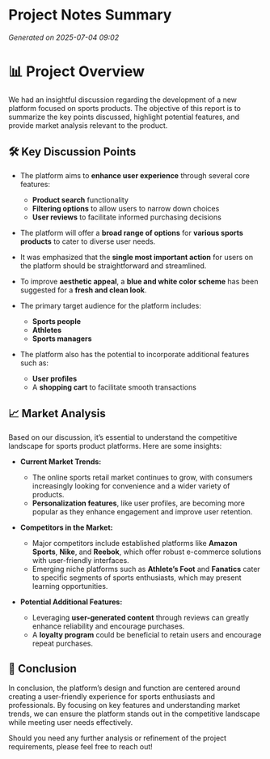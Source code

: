 # Project Notes Summary

*Generated on 2025-07-04 09:02*

# 📊 Project Overview 

We had an insightful discussion regarding the development of a new platform focused on sports products. The objective of this report is to summarize the key points discussed, highlight potential features, and provide market analysis relevant to the product.

## 🛠️ **Key Discussion Points**

- The platform aims to **enhance user experience** through several core features:
  - **Product search** functionality
  - **Filtering options** to allow users to narrow down choices
  - **User reviews** to facilitate informed purchasing decisions
  
- The platform will offer a **broad range of options** for **various sports products** to cater to diverse user needs.

- It was emphasized that the **single most important action** for users on the platform should be straightforward and streamlined.

- To improve **aesthetic appeal**, a **blue and white color scheme** has been suggested for a **fresh and clean look**.

- The primary target audience for the platform includes:
  - **Sports people** 
  - **Athletes**
  - **Sports managers**

- The platform also has the potential to incorporate additional features such as:
  - **User profiles**
  - A **shopping cart** to facilitate smooth transactions 

## 📈 **Market Analysis**

Based on our discussion, it’s essential to understand the competitive landscape for sports product platforms. Here are some insights:

- **Current Market Trends:**
  - The online sports retail market continues to grow, with consumers increasingly looking for convenience and a wider variety of products.
  - **Personalization features**, like user profiles, are becoming more popular as they enhance engagement and improve user retention.

- **Competitors in the Market:**
  - Major competitors include established platforms like **Amazon Sports**, **Nike**, and **Reebok**, which offer robust e-commerce solutions with user-friendly interfaces.
  - Emerging niche platforms such as **Athlete’s Foot** and **Fanatics** cater to specific segments of sports enthusiasts, which may present learning opportunities.

- **Potential Additional Features:**
  - Leveraging **user-generated content** through reviews can greatly enhance reliability and encourage purchases.
  - A **loyalty program** could be beneficial to retain users and encourage repeat purchases.

## 📝 **Conclusion**

In conclusion, the platform’s design and function are centered around creating a user-friendly experience for sports enthusiasts and professionals. By focusing on key features and understanding market trends, we can ensure the platform stands out in the competitive landscape while meeting user needs effectively. 

Should you need any further analysis or refinement of the project requirements, please feel free to reach out!